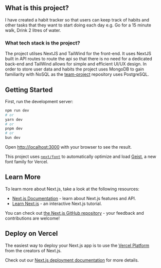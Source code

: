 
## What is this project?
I have created a habit tracker so that users can keep track of habits and other tasks that they want to start doing each day e.g. Go for a 15 minute walk, Drink 2 litres of water.

### What tech stack is the project?
The project utilses NextJS and TailWind for the front-end. It uses NextJS built in API routes to route the api so that there is no need for a dedicated back-end and TailWind allows for simple and efficient UI/UX design. In order to store user data and habits the project uses MongoDB to gain familiarity with NoSQL as the [team-project](https://github.com/EllisOllier/team-project) repository uses PostgreSQL. 

## Getting Started

First, run the development server:

```bash
npm run dev
# or
yarn dev
# or
pnpm dev
# or
bun dev
```

Open [http://localhost:3000](http://localhost:3000) with your browser to see the result.

This project uses [`next/font`](https://nextjs.org/docs/app/building-your-application/optimizing/fonts) to automatically optimize and load [Geist](https://vercel.com/font), a new font family for Vercel.

## Learn More

To learn more about Next.js, take a look at the following resources:

- [Next.js Documentation](https://nextjs.org/docs) - learn about Next.js features and API.
- [Learn Next.js](https://nextjs.org/learn) - an interactive Next.js tutorial.

You can check out [the Next.js GitHub repository](https://github.com/vercel/next.js) - your feedback and contributions are welcome!

## Deploy on Vercel

The easiest way to deploy your Next.js app is to use the [Vercel Platform](https://vercel.com/new?utm_medium=default-template&filter=next.js&utm_source=create-next-app&utm_campaign=create-next-app-readme) from the creators of Next.js.

Check out our [Next.js deployment documentation](https://nextjs.org/docs/app/building-your-application/deploying) for more details.